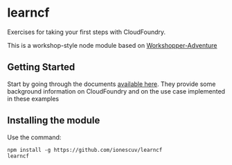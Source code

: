 # learncf
Exercises for taking your first steps with CloudFoundry.

This is a workshop-style node module based on [Workshopper-Adventure](https://github.com/workshopper/workshopper-adventure)

## Getting Started
Start by going through the documents [available here](https://slides.com/victorionescu/understanding-cloud-native-apps/). They provide some background information on CloudFoundry and on the use case implemented in these examples

## Installing the module
Use the command: 
```
npm install -g https://github.com/ionescuv/learncf
learncf
```

